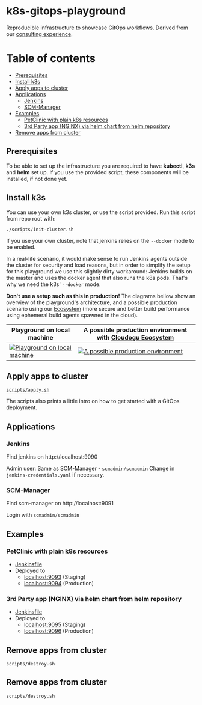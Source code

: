 # k8s-gitops-playground

Reproducible infrastructure to showcase GitOps workflows. Derived from our [consulting experience](https://cloudogu.com/en/consulting/).

# Table of contents

<!-- Update with `doctoc --notitle README.md`. See https://github.com/thlorenz/doctoc -->
<!-- START doctoc generated TOC please keep comment here to allow auto update -->
<!-- DON'T EDIT THIS SECTION, INSTEAD RE-RUN doctoc TO UPDATE -->

- [Prerequisites](#prerequisites)
- [Install k3s](#install-k3s)
- [Apply apps to cluster](#apply-apps-to-cluster)
- [Applications](#applications)
  - [Jenkins](#jenkins)
  - [SCM-Manager](#scm-manager)
- [Examples](#examples)
  - [PetClinic with plain k8s resources](#petclinic-with-plain-k8s-resources)
  - [3rd Party app (NGINX) via helm chart from helm repository](#3rd-party-app-nginx-via-helm-chart-from-helm-repository)
- [Remove apps from cluster](#remove-apps-from-cluster)

<!-- END doctoc generated TOC please keep comment here to allow auto update -->

## Prerequisites

To be able to set up the infrastructure you are required to have **kubectl**, **k3s** and **helm** set up.
If you use the provided script, these components will be installed, if not done yet.


## Install k3s

You can use your own k3s cluster, or use the script provided.
Run this script from repo root with:

`./scripts/init-cluster.sh`

If you use your own cluster, note that jenkins relies on the `--docker` mode to be enabled.

In a real-life scenario, it would make sense to run Jenkins agents outside the cluster for security and load reasons, 
but in order to simplify the setup for this playground we use this slightly dirty workaround: 
Jenkins builds on the master and uses the docker agent that also runs the k8s pods. That's why we need the k3s' 
`--docker` mode.
 
**Don't use a setup such as this in production!** The diagrams bellow show an overview of the playground's architecture,
 and a possible production scenario using our [Ecosystem](https://cloudogu.com/en/ecosystem/) (more secure and better build performance using ephemeral build agents spawned in the cloud).


|Playground on local machine | A possible production environment with [Cloudogu Ecosystem](https://cloudogu.com/en/ecosystem/)|
|--------------------|----------|
|[![Playground on local machine](http://www.plantuml.com/plantuml/svg/dLLTJ-Cu57tFh_02hsdOLY24gWee2tGfT0LRZKR3QEJQjwcdZXtvWu8G_tqSrqqQIgRLv05kVCyvFYVNIS-qmShOZ4VHNqmGRYbOnT7Cc5oV9ed2YrRApCnEh0P5f30WJ8l8BCaOcJ7WISwnAFZnt4v02J2WOvqhvlud6TO6LA90Iwi89FEJiXTRmV44ED2uVPGJqs9B3nIcJ00Qz4VtuuVX3ZwCpJ5LdSe7SzruwX2bZUTsgzqwhEKB-ebJoAHevOxuQP_2Sw6d4oh97DGEGEUo6ULjuGLecK5ybFm4CMT2xupNhuBi39x8bsPiXWqeXddn079hGhBg-VU7e_7bw7gysmm8bvRAr5P3MAryE0erBsjx94PAhelp4Imtm0f9dMYIDTZzSJ4S_uFssntSeJIAXAI0zhvAgz2Dr6OFOOrcha3Txi4gUA-7zgV-GczHXDobW1WiKkwetOFbt7jFuj8Nw1939eLNMhOyPPFdeZZIRKUZFhT5T4zng-ZDWpS8nMmTuuhR5m-Tkg94beMHAPWPg4fbKyaDtWcD-WFq02dJHhrwGHLk6ed1y_b_W_WHr7EmZ7EslDl6Azv_3iQJGbrItikg8Jp9dC9Z_ow-mmAdOMktclqkQCfCuJVFNT1S1hTvKM_ZN3CpodL58r9CMHgOkraExwuJ-tTPeGoNSmxDO7uB_yxpa8ijp3hxNbAest5_twCeP4JnjncZ5CJttfh_ijkDutKXT8footaKa4q8FOjMvwIf7uNXeZZkXNV0jPGLXGk3cG2betLU2Vk8UX8JopX5B7FPTLISU2zQUGokGwjN7KRNS47vArhzjkZALgyywe5UjUeA2so8owETqnmhd26ib5pueVKbbmfT3C_xjz7xEaIuH1vn8HK5vN7rpqyTZucHQad0P9ugQGNrfF8hLPVQ__lu-EIaMBsImeIrGtyr2TUbD_qWzEaMTRdoR3P8VhaP_5-JQjZ8kzxsK9WmeAQOxBnPisyXpH-hd86WDkE_0000)](http://www.plantuml.com/plantuml/svg/dLLTJ-Cu57tFh_02hsdOLY24gWee2tGfT0LRZKR3QEJQjwcdZXtvWu8G_tqSrqqQIgRLv05kVCyvFYVNIS-qmShOZ4VHNqmGRYbOnT7Cc5oV9ed2YrRApCnEh0P5f30WJ8l8BCaOcJ7WISwnAFZnt4v02J2WOvqhvlud6TO6LA90Iwi89FEJiXTRmV44ED2uVPGJqs9B3nIcJ00Qz4VtuuVX3ZwCpJ5LdSe7SzruwX2bZUTsgzqwhEKB-ebJoAHevOxuQP_2Sw6d4oh97DGEGEUo6ULjuGLecK5ybFm4CMT2xupNhuBi39x8bsPiXWqeXddn079hGhBg-VU7e_7bw7gysmm8bvRAr5P3MAryE0erBsjx94PAhelp4Imtm0f9dMYIDTZzSJ4S_uFssntSeJIAXAI0zhvAgz2Dr6OFOOrcha3Txi4gUA-7zgV-GczHXDobW1WiKkwetOFbt7jFuj8Nw1939eLNMhOyPPFdeZZIRKUZFhT5T4zng-ZDWpS8nMmTuuhR5m-Tkg94beMHAPWPg4fbKyaDtWcD-WFq02dJHhrwGHLk6ed1y_b_W_WHr7EmZ7EslDl6Azv_3iQJGbrItikg8Jp9dC9Z_ow-mmAdOMktclqkQCfCuJVFNT1S1hTvKM_ZN3CpodL58r9CMHgOkraExwuJ-tTPeGoNSmxDO7uB_yxpa8ijp3hxNbAest5_twCeP4JnjncZ5CJttfh_ijkDutKXT8footaKa4q8FOjMvwIf7uNXeZZkXNV0jPGLXGk3cG2betLU2Vk8UX8JopX5B7FPTLISU2zQUGokGwjN7KRNS47vArhzjkZALgyywe5UjUeA2so8owETqnmhd26ib5pueVKbbmfT3C_xjz7xEaIuH1vn8HK5vN7rpqyTZucHQad0P9ugQGNrfF8hLPVQ__lu-EIaMBsImeIrGtyr2TUbD_qWzEaMTRdoR3P8VhaP_5-JQjZ8kzxsK9WmeAQOxBnPisyXpH-hd86WDkE_0000)  | [![A possible production environment](http://www.plantuml.com/plantuml/svg/dLNlRzis4Fsklu9r-rLMvw25KHX64otjl3hrqCuOXcqOQF8iSwP8WZ_i6aN_zvreAMOJQp6c3md5U-_Tuzs9VkiyjJxKCdic59E1Gx2IRBmtxarHMBeVLi9lmYeui4mh3yeFcQwBMh2D05aOILL3pxTX1LQ11vSxOmN-BshgFDZ2WjF1CYYsu_jO7fIaAv30yz4hm_nGD1QoPnpMGW6PbOkFoq_p2tpuO2YtLoSV0gFv6X7tDdQZuMZuCZrVfr-WGgtLq23nR9p3hj5p1TTi2_O28BhiHqLRT0zErv2_Alu1jHNANOnt1yKk1g_qbtviJJrOGMLJ01DyF5bQ_tA-MFwuUB-yh0TCwi1r5KvDw7OUZ4Bg9SrHUAsbQ-OZ-kY5DPAkSApkiVltpNnvIvwFhkWLvraMNP31xpfOSbmRgtU2WnsGhrb6yB70F5ML138eMy_abcbtGBlrW51763WocRpeJZIT8fKaJw8mUO7Mfd-gp-LTVaSLhS162TojErOV4okBp6jZo2SmEjAeCStw4jvxuHV6dQXCgxMe7h6_VVVMVunsC57uv-EAtCN-HUqsIBu-biQ_sN-8tPeDr62f95WQvLqgzr5pE4F6AKRYefpXsIhXl3r4acrVpZ1mY93nOUn8ASEzQTnD37jTWT-0JRPwT9fRJOAF6ktwAShrBxFyCzXTcvaQSNphvpNVDHBVoV0bKjQuo1xthAqmrhYT39B_iH6SW_fhcdQyYqxoFAqkUKDCa3Bha3q8jycwwlR5iyOWoVCqQwlUXgQdOsC03Sa3wNu6NDOMCYfqkJf-cmub7cIkumULdNGdUTSHZEwfPsZC8S5GIsj2hTNxsDzIIst9pVow_91zIo7nauwG6sqvs0Zy_Yv1mWclqCYJyDG2yzeU2PHjAwk3uf7KtL0Ff9x_yFhrUDpiljFAjtiluzCdd4gVyqF8-HIfN3ABvoL_-sdsQohLaoYwVh8eGdcmQyekJjRlMsd_VrNUWkAXbly2)](http://www.plantuml.com/plantuml/svg/dLNlRzis4Fsklu9r-rLMvw25KHX64otjl3hrqCuOXcqOQF8iSwP8WZ_i6aN_zvreAMOJQp6c3md5U-_Tuzs9VkiyjJxKCdic59E1Gx2IRBmtxarHMBeVLi9lmYeui4mh3yeFcQwBMh2D05aOILL3pxTX1LQ11vSxOmN-BshgFDZ2WjF1CYYsu_jO7fIaAv30yz4hm_nGD1QoPnpMGW6PbOkFoq_p2tpuO2YtLoSV0gFv6X7tDdQZuMZuCZrVfr-WGgtLq23nR9p3hj5p1TTi2_O28BhiHqLRT0zErv2_Alu1jHNANOnt1yKk1g_qbtviJJrOGMLJ01DyF5bQ_tA-MFwuUB-yh0TCwi1r5KvDw7OUZ4Bg9SrHUAsbQ-OZ-kY5DPAkSApkiVltpNnvIvwFhkWLvraMNP31xpfOSbmRgtU2WnsGhrb6yB70F5ML138eMy_abcbtGBlrW51763WocRpeJZIT8fKaJw8mUO7Mfd-gp-LTVaSLhS162TojErOV4okBp6jZo2SmEjAeCStw4jvxuHV6dQXCgxMe7h6_VVVMVunsC57uv-EAtCN-HUqsIBu-biQ_sN-8tPeDr62f95WQvLqgzr5pE4F6AKRYefpXsIhXl3r4acrVpZ1mY93nOUn8ASEzQTnD37jTWT-0JRPwT9fRJOAF6ktwAShrBxFyCzXTcvaQSNphvpNVDHBVoV0bKjQuo1xthAqmrhYT39B_iH6SW_fhcdQyYqxoFAqkUKDCa3Bha3q8jycwwlR5iyOWoVCqQwlUXgQdOsC03Sa3wNu6NDOMCYfqkJf-cmub7cIkumULdNGdUTSHZEwfPsZC8S5GIsj2hTNxsDzIIst9pVow_91zIo7nauwG6sqvs0Zy_Yv1mWclqCYJyDG2yzeU2PHjAwk3uf7KtL0Ff9x_yFhrUDpiljFAjtiluzCdd4gVyqF8-HIfN3ABvoL_-sdsQohLaoYwVh8eGdcmQyekJjRlMsd_VrNUWkAXbly2)   |

## Apply apps to cluster

[`scripts/apply.sh`](scripts/apply.sh)

The scripts also prints a little intro on how to get started with a GitOps deployment.


## Applications

### Jenkins

Find jenkins on http://localhost:9090

Admin user: Same as SCM-Manager - `scmadmin/scmadmin`
Change in `jenkins-credentials.yaml` if necessary.

### SCM-Manager

Find scm-manager on http://localhost:9091

Login with `scmadmin/scmadmin`

## Examples

### PetClinic with plain k8s resources

* [Jenkinsfile](petclinic/fluxv1/plain-k8s/Jenkinsfile)
* Deployed to 
  * [localhost:9093](http://localhost:9093) (Staging)
  * [localhost:9094](http://localhost:9094) (Production)

### 3rd Party app (NGINX) via helm chart from helm repository

* [Jenkinsfile](nginx/fluxv1/Jenkinsfile)
* Deployed to 
  * [localhost:9095](http://localhost:9095) (Staging)
  * [localhost:9096](http://localhost:9096) (Production)

## Remove apps from cluster

`scripts/destroy.sh`

## Remove apps from cluster

`scripts/destroy.sh`